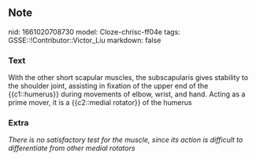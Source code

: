 ## Note
nid: 1661020708730
model: Cloze-chrisc-ff04e
tags: GSSE::!Contributor::Victor_Liu
markdown: false

### Text
With the other short scapular muscles, the <span style="color: 
 var(--field-fg); background: var(--field-bg);">subscapularis gives
stability to the shoulder joint,</span> <span style="color: 
 var(--field-fg); background: var(--field-bg);">assisting in
fixation of the upper end of the {{c1::humerus}}</span>
<span style="color: var(--field-fg); background:
var(--field-bg);">during movements of elbow, wrist, and hand.
Acting as a prime mover, it is a {{c2::medial rotator}} of the
humerus</span>

### Extra
<i>There is no satisfactory test for the muscle, since its action
is difficult to differentiate from other medial rotators</i>
